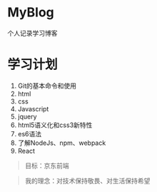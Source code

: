 # MyBlog
个人记录学习博客
# 学习计划
1. Git的基本命令和使用
2. html
3. css
4. Javascript
5. jquery
6. html5语义化和css3新特性
7. es6语法
8. 了解NodeJs、npm、webpack
9. React

> 目标：京东前端

> 我的理念：对技术保持敬畏、对生活保持希望

